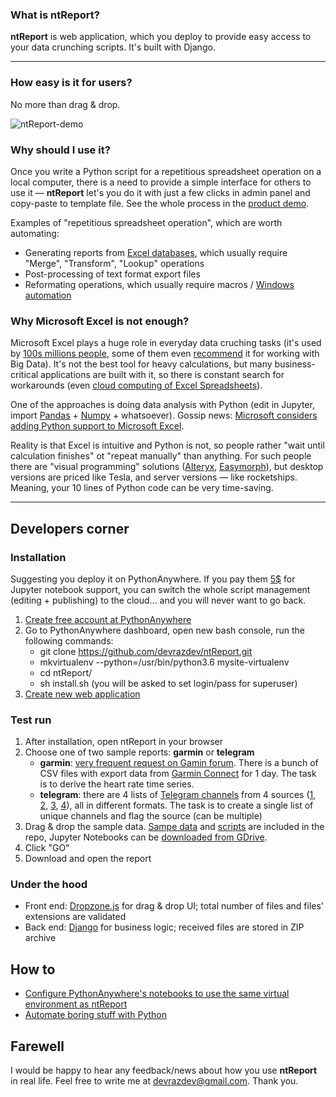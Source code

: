 ### What is ntReport? ###

**ntReport** is web application, which you deploy to provide easy access to your data crunching scripts. It's built with Django.

---

### How easy is it for users? ###

No more than drag & drop.

![ntReport-demo](https://github.com/devrazdev/ntReport/raw/master/misc/demo.gif)

### Why should I use it? ###
Once you write a Python script for a repetitious spreadsheet operation on a local computer, there is a need to provide a simple interface for others to use it — **ntReport** let's you do it with just a few clicks in admin panel and copy-paste to template file. See the whole process in the [product demo]. 

Examples of "repetitious spreadsheet operation", which are worth automating:
- Generating reports from [Excel databases], which usually require "Merge", "Transform", "Lookup" operations
- Post-processing of text format export files
- Reformating operations, which usually require macros / [Windows automation]

[product demo]: <https://github.com/devrazdev/ntReport/raw/master/misc/demo.gif>
[Excel databases]: <https://www.lifewire.com/create-a-database-in-excel-3123446>
[Windows automation]: <https://autohotkey.com/>

### Why Microsoft Excel is not enough? ###
Microsoft Excel plays a huge role in everyday data cruching tasks (it's used by [100s millions people], some of them even [recommend] it for working with Big Data). It's not the best tool for heavy calculations, but many business-critical applications are built with it, so there is constant search for workarounds (even [cloud computing of Excel Spreadsheets]).

One of the approaches is doing data analysis with Python (edit in Jupyter, import [Pandas] + [Numpy] + whatsoever). Gossip news: [Microsoft considers adding Python support to Microsoft Excel].

Reality is that Excel is intuitive and Python is not, so people rather "wait until calculation finishes" ot "repeat manually" than anything. For such people there are "visual programming" solutions ([Alteryx], [Easymorph]), but desktop versions are priced like Tesla, and server versions — like rocketships. Meaning, your 10 lines of Python code can be very time-saving.

[100s millions people]: <https://medium.com/@hjalli/microsoft-excel-office-has-about-1-2billion-62239c4728ad>
[recommend]: <https://www.amazon.com/Data-Smart-Science-Transform-Information/dp/111866146X>
[cloud computing of Excel Spreadsheets]: <https://www.redpixie.com/azure-calculation-engine>
[Pandas]: <https://pandas.pydata.org/>
[Numpy]: <http://www.numpy.org/>
[Microsoft considers adding Python support to Microsoft Excel]:<https://www.bleepingcomputer.com/news/microsoft/microsoft-considers-adding-python-as-an-official-scripting-language-to-excel/>
[Alteryx]: <https://www.alteryx.com/>
[Easymorph]: <https://easymorph.com/learn.html>

---

## Developers corner ##

### Installation ###
Suggesting you deploy it on PythonAnywhere. If you pay them [5$] for Jupyter notebook support, you can switch the whole script management (editing + publishing) to the cloud... and you will never want to go back.

1. [Create free account at PythonAnywhere]
2. Go to PythonAnywhere dashboard, open new bash console, run the following commands:
    - git clone https://github.com/devrazdev/ntReport.git
    - mkvirtualenv --python=/usr/bin/python3.6 mysite-virtualenv
    - cd ntReport/
    - sh install.sh (you will be asked to set login/pass for superuser)
3. [Create new web application]

[5$]: <https://www.pythonanywhere.com/pricing/>
[Create free account at PythonAnywhere]: <https://www.pythonanywhere.com/registration/register/beginner/>
[Create new web application]: <https://help.pythonanywhere.com/pages/DeployExistingDjangoProject/>

### Test run ###
1. After installation, open ntReport in your browser
2. Choose one of two sample reports: **garmin** or **telegram**
    - **garmin**: [very frequent request on Gamin forum]. There is a bunch of CSV files with export data from [Garmin Connect] for 1 day. The task is to derive the heart rate time series.
    - **telegram**: there are 4 lists of [Telegram channels] from 4 sources ([1], [2], [3], [4]), all in different formats. The task is to create a single list of unique channels and flag the source (can be multiple)
3. Drag & drop the sample data. [Sampe data] and [scripts] are included in the repo, Jupyter Notebooks can be [downloaded from GDrive].
4. Click "GO"
5. Download and open the report


[Telegram channels]: <https://telegram.org/faq_channels>
[1]: <https://inten.to/telegram/>
[2]: <https://tlgrm.ru/channels>
[3]: <http://tchannels.me/>
[4]: <http://tsear.ch/>
[a bunch of CSV files]: <https://github.com/devrazdev/ntReport/tree/master/misc/sample%20input/garmin>
[Garmin Connect]: <https://connect.garmin.com/en-US/>
[very frequent request on Gamin forum]: <https://forums.garmin.com/search?q=export+%22heart+rate%22&searchJSON=%7B%22keywords%22%3A%22export+%5C%22heart+rate%5C%22%22%7D>

[Sampe data]: <https://github.com/devrazdev/ntReport/tree/master/misc/sample%20input/>
[scripts]: <https://github.com/devrazdev/ntReport/tree/master/webrequest/scripts>
[downloaded from GDrive]: <https://drive.google.com/open?id=1LMCaCXxlBzrezmLBOI-wpp1WEdyFurLl>


### Under the hood ###
- Front end: [Dropzone.js] for drag & drop UI; total number of files and files' extensions are validated
- Back end: [Django] for business logic; received files are stored in ZIP archive

[Dropzone.js]: <https://www.dropzonejs.com/>
[Django]: <https://www.djangoproject.com/>

## How to ##
- [Configure PythonAnywhere's notebooks to use the same virtual environment as ntReport]
- [Automate boring stuff with Python]

[Configure PythonAnywhere's notebooks to use the same virtual environment as ntReport]: <https://help.pythonanywhere.com/pages/IPythonNotebookVirtualenvs/>
[Automate boring stuff with Python]: <https://automatetheboringstuff.com/>

## Farewell ##
I would be happy to hear any feedback/news about how you use **ntReport** in real life. Feel free to write me at devrazdev@gmail.com. Thank you.
